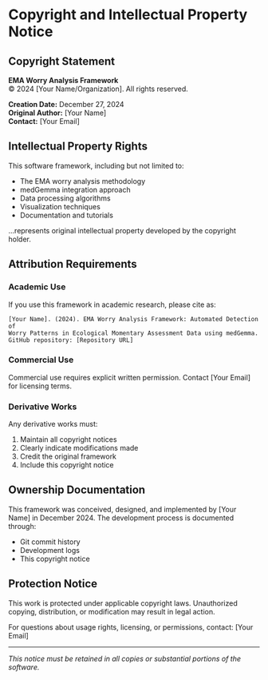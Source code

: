 # Copyright and Intellectual Property Notice

## Copyright Statement

**EMA Worry Analysis Framework**  
© 2024 [Your Name/Organization]. All rights reserved.

**Creation Date:** December 27, 2024  
**Original Author:** [Your Name]  
**Contact:** [Your Email]  

## Intellectual Property Rights

This software framework, including but not limited to:
- The EMA worry analysis methodology
- medGemma integration approach
- Data processing algorithms
- Visualization techniques
- Documentation and tutorials

...represents original intellectual property developed by the copyright holder.

## Attribution Requirements

### Academic Use
If you use this framework in academic research, please cite as:

```
[Your Name]. (2024). EMA Worry Analysis Framework: Automated Detection of 
Worry Patterns in Ecological Momentary Assessment Data using medGemma. 
GitHub repository: [Repository URL]
```

### Commercial Use
Commercial use requires explicit written permission. Contact [Your Email] for licensing terms.

### Derivative Works
Any derivative works must:
1. Maintain all copyright notices
2. Clearly indicate modifications made
3. Credit the original framework
4. Include this copyright notice

## Ownership Documentation

This framework was conceived, designed, and implemented by [Your Name] in December 2024. 
The development process is documented through:
- Git commit history
- Development logs
- This copyright notice

## Protection Notice

This work is protected under applicable copyright laws. Unauthorized copying, 
distribution, or modification may result in legal action.

For questions about usage rights, licensing, or permissions, contact:
[Your Email]

---
*This notice must be retained in all copies or substantial portions of the software.*